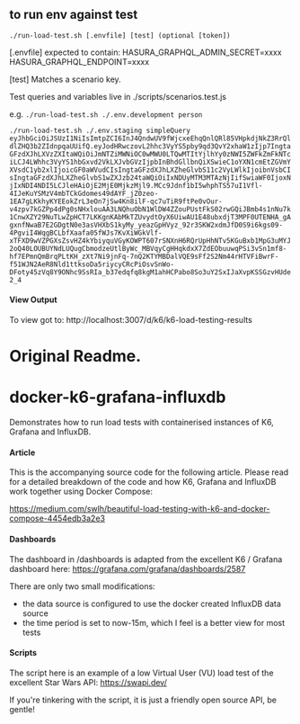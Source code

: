 ## to run env against test

`./run-load-test.sh [.envfile] [test] (optional [token])`

[.envfile] expected to contain:
HASURA_GRAPHQL_ADMIN_SECRET=xxxx
HASURA_GRAPHQL_ENDPOINT=xxxx

[test]
Matches a scenario key.

Test queries and variables live in ./scripts/scenarios.test.js

e.g.
`./run-load-test.sh ./.env.development person`

`./run-load-test.sh ./.env.staging simpleQuery eyJhbGciOiJSUzI1NiIsImtpZCI6InJ4QndwUV9fWjcxeEhqQnlQRl85VHpkdjNkZ3RrQldlZHQ3b2ZIdnpqaUUifQ.eyJodHRwczovL2hhc3VyYS5pby9qd3QvY2xhaW1zIjp7IngtaGFzdXJhLXVzZXItaWQiOiJmNTZiMWNiOC0wMWU0LTQwMTItYjlhYy0zNWI5ZWFkZmFkNTciLCJ4LWhhc3VyYS1hbGxvd2VkLXJvbGVzIjpbInBhdGllbnQiXSwieC1oYXN1cmEtZGVmYXVsdC1yb2xlIjoicGF0aWVudCIsIngtaGFzdXJhLXZheGlvbS11c2VyLWlkIjoibnVsbCIsIngtaGFzdXJhLXZheGlvbS1wZXJzb24taWQiOiIxNDUyMTM3MTAzNjIifSwiaWF0IjoxNjIxNDI4NDI5LCJleHAiOjE2MjE0MjkzMjl9.MCc9Jdnf1bI5whphTS57uI1Vfl-4IJeKuYSMzV4mbTCkGdomes49dAYF_jZ0zeo-1EA7gLKkhyKYEEokZrL3eOn7jSw4Kn8ilF-qc7uTiR9ftPe0vOur-v4zpv7kGZPp4dPg0sNHxlouAA3LNQhuObN1WlDW4ZZouPUstFkS02rwGQiJBmb4s1nNu7k1CnwXZY29NuTLwZpHCT7LKKgnKAbMkTZUvydtOyX6UiwAU1E48ubxdjT3MPF0UTENHA_gAgxnfNwaB7E2GDgtN0e3asVHXbS1kyMy_yeazGpHVyz_92r3SKW2xdmJfD0S9i6kgs09-4PgviI4WqgBCLbfXaafa05fWJs7KvXiWGkVlf-xTFXD9wVZPGXsZsvHZ4kYbiyquVGyKOWPT607rSNXnH6RQrUpHhNTv5KGuBxb1MpG3uMYJ2oQ40LOUBUYNdLUQugCbmodzeUtlByWc_MBVqyCgHHqkdxX7ZdEObuuwqPSi3vSn1mf8-hf7EPmnQmBrqPLtKH_zXt7Ni9jnFq-7nQ2KTYMBDalVQE9sFf2S2Nm44rHTVFiBwrF-f51WJN2AeR8Nld1ttksoDa5riycyCRcPiOsvSnWo-DFoty45zVq8Y9ONhc9SsRIa_b37edqfq8kgM1ahHCPabo8So3uY2SxIJaXvpKSSGzvHUde2_4`

#### View Output

To view got to: http://localhost:3007/d/k6/k6-load-testing-results

# Original Readme.

# docker-k6-grafana-influxdb

Demonstrates how to run load tests with containerised instances of K6, Grafana and InfluxDB.

#### Article

This is the accompanying source code for the following article. Please read for a detailed breakdown of the code and how K6, Grafana and InfluxDB work together using Docker Compose:

https://medium.com/swlh/beautiful-load-testing-with-k6-and-docker-compose-4454edb3a2e3

#### Dashboards

The dashboard in /dashboards is adapted from the excellent K6 / Grafana dashboard here:
https://grafana.com/grafana/dashboards/2587

There are only two small modifications:

- the data source is configured to use the docker created InfluxDB data source
- the time period is set to now-15m, which I feel is a better view for most tests

#### Scripts

The script here is an example of a low Virtual User (VU) load test of the excellent Star Wars API:
https://swapi.dev/

If you're tinkering with the script, it is just a friendly open source API, be gentle!

